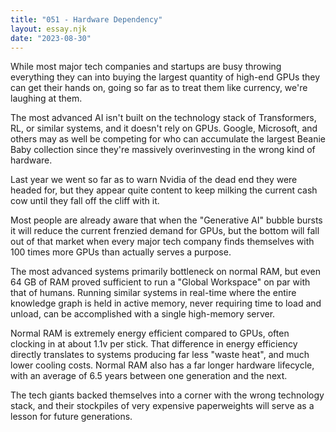 ```yaml
---
title: "051 - Hardware Dependency"
layout: essay.njk
date: "2023-08-30"
---
```


While most major tech companies and startups are busy throwing everything they can into buying the largest quantity of high-end GPUs they can get their hands on, going so far as to treat them like currency, we're laughing at them.

The most advanced AI isn't built on the technology stack of Transformers, RL, or similar systems, and it doesn't rely on GPUs. Google, Microsoft, and others may as well be competing for who can accumulate the largest Beanie Baby collection since they're massively overinvesting in the wrong kind of hardware.

Last year we went so far as to warn Nvidia of the dead end they were headed for, but they appear quite content to keep milking the current cash cow until they fall off the cliff with it.

Most people are already aware that when the "Generative AI" bubble bursts it will reduce the current frenzied demand for GPUs, but the bottom will fall out of that market when every major tech company finds themselves with 100 times more GPUs than actually serves a purpose.

The most advanced systems primarily bottleneck on normal RAM, but even 64 GB of RAM proved sufficient to run a "Global Workspace" on par with that of humans. Running similar systems in real-time where the entire knowledge graph is held in active memory, never requiring time to load and unload, can be accomplished with a single high-memory server.

Normal RAM is extremely energy efficient compared to GPUs, often clocking in at about 1.1v per stick. That difference in energy efficiency directly translates to systems producing far less "waste heat", and much lower cooling costs. Normal RAM also has a far longer hardware lifecycle, with an average of 6.5 years between one generation and the next.

The tech giants backed themselves into a corner with the wrong technology stack, and their stockpiles of very expensive paperweights will serve as a lesson for future generations.